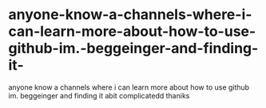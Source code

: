 # anyone-know-a-channels-where-i-can-learn-more-about-how-to-use-github-im.-beggeinger-and-finding-it-
anyone know a channels where i can learn more about how to use github im. beggeinger and finding it abit complicatedd thaniks 
